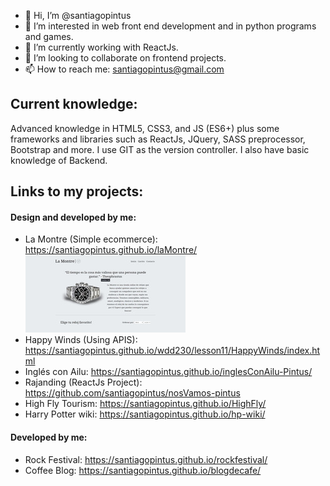 - 👋 Hi, I’m @santiagopintus
- 👀 I’m interested in web front end development and in python programs and games.
- 🌱 I’m currently working with ReactJs.
- 💞️ I’m looking to collaborate on frontend projects.
- 📫 How to reach me: santiagopintus@gmail.com

## Current knowledge:
Advanced knowledge in HTML5, CSS3, and JS (ES6+) plus some frameworks and libraries such as ReactJs, JQuery, SASS preprocessor, Bootstrap and more. I use GIT as the version controller. I also have basic knowledge of Backend.

## Links to my projects:
#### Design and developed by me:
- La Montre (Simple ecommerce): https://santiagopintus.github.io/laMontre/
    ![La montre thumbnail](images/LaMontre.jpg)
- Happy Winds (Using APIS): https://santiagopintus.github.io/wdd230/lesson11/HappyWinds/index.html 
- Inglés con Ailu: https://santiagopintus.github.io/inglesConAilu-Pintus/
- Rajanding (ReactJs Project): https://github.com/santiagopintus/nosVamos-pintus
- High Fly Tourism: https://santiagopintus.github.io/HighFly/
- Harry Potter wiki: https://santiagopintus.github.io/hp-wiki/

#### Developed by me:
- Rock Festival: https://santiagopintus.github.io/rockfestival/
- Coffee Blog: https://santiagopintus.github.io/blogdecafe/
